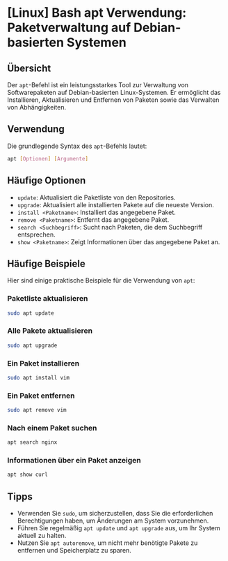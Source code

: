# [Linux] Bash apt Verwendung: Paketverwaltung auf Debian-basierten Systemen

## Übersicht
Der `apt`-Befehl ist ein leistungsstarkes Tool zur Verwaltung von Softwarepaketen auf Debian-basierten Linux-Systemen. Er ermöglicht das Installieren, Aktualisieren und Entfernen von Paketen sowie das Verwalten von Abhängigkeiten.

## Verwendung
Die grundlegende Syntax des `apt`-Befehls lautet:

```bash
apt [Optionen] [Argumente]
```

## Häufige Optionen
- `update`: Aktualisiert die Paketliste von den Repositories.
- `upgrade`: Aktualisiert alle installierten Pakete auf die neueste Version.
- `install <Paketname>`: Installiert das angegebene Paket.
- `remove <Paketname>`: Entfernt das angegebene Paket.
- `search <Suchbegriff>`: Sucht nach Paketen, die dem Suchbegriff entsprechen.
- `show <Paketname>`: Zeigt Informationen über das angegebene Paket an.

## Häufige Beispiele
Hier sind einige praktische Beispiele für die Verwendung von `apt`:

### Paketliste aktualisieren
```bash
sudo apt update
```

### Alle Pakete aktualisieren
```bash
sudo apt upgrade
```

### Ein Paket installieren
```bash
sudo apt install vim
```

### Ein Paket entfernen
```bash
sudo apt remove vim
```

### Nach einem Paket suchen
```bash
apt search nginx
```

### Informationen über ein Paket anzeigen
```bash
apt show curl
```

## Tipps
- Verwenden Sie `sudo`, um sicherzustellen, dass Sie die erforderlichen Berechtigungen haben, um Änderungen am System vorzunehmen.
- Führen Sie regelmäßig `apt update` und `apt upgrade` aus, um Ihr System aktuell zu halten.
- Nutzen Sie `apt autoremove`, um nicht mehr benötigte Pakete zu entfernen und Speicherplatz zu sparen.